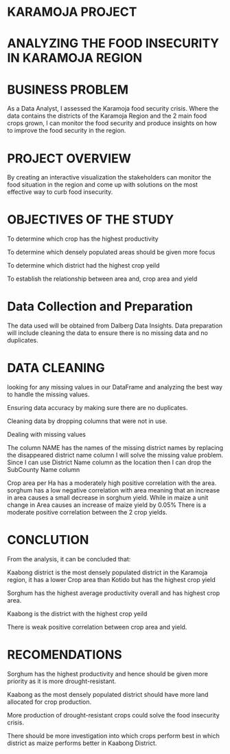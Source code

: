 # KARAMOJA PROJECT

# ANALYZING THE FOOD INSECURITY IN KARAMOJA REGION

# BUSINESS PROBLEM

As a Data Analyst, I assessed the Karamoja food security crisis. Where the data contains the districts of the Karamoja Region and the 2 main food crops grown, I can monitor the food security and produce insights on how to improve the food security in the region.

# PROJECT OVERVIEW

By creating an interactive visualization the stakeholders can monitor the food situation in the region and come up with solutions on the most effective way to curb food insecurity.

# OBJECTIVES OF THE STUDY

To determine which crop has the highest productivity

To determine which densely populated areas should be given more focus

To determine which district had the highest crop yeild

To establish the relationship between area and, crop area and yield

# Data Collection and Preparation

The data used will be obtained from Dalberg Data Insights. Data preparation will include cleaning the data to ensure there is no missing data and no duplicates.


  # DATA CLEANING
  
looking for any missing values in our DataFrame and analyzing the best way to handle the missing values.

Ensuring data accuracy by making sure there are no duplicates.

Cleaning data by dropping columns that were not in use.



Dealing with missing values

The column NAME has the names of the missing district names by replacing the disappeared district name column I will solve the missing value problem. Since I can use District Name column as the location then I can drop the SubCounty Name column


Crop area per Ha has a moderately high positive correlation with the area. sorghum has a low negative correlation with area meaning that an increase in area causes a small decrease in sorghum yield. While in maize a unit change in Area causes an increase of maize yield by 0.05%
There is a moderate positive correlation between the 2 crop yields.

# CONCLUTION

From the analysis, it can be concluded that:

Kaabong district is the most densely populated district in the Karamoja region, it has a lower Crop area than Kotido but has the highest crop yield

Sorghum has the highest average productivity overall and has highest crop area.

Kaabong is the district with the highest crop yeild

There is weak positive correlation between crop area and yield.

# RECOMENDATIONS

Sorghum has the highest productivity and hence should be given more priority as it is more drought-resistant.

Kaabong as the most densely populated district should have more land allocated for crop production.

More production of drought-resistant crops could solve the food insecurity crisis.

There should be more investigation into which crops perform best in which district as maize performs better in Kaabong District.
